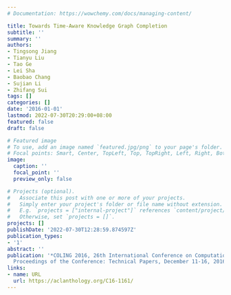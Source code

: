 ```yaml
---
# Documentation: https://wowchemy.com/docs/managing-content/

title: Towards Time-Aware Knowledge Graph Completion
subtitle: ''
summary: ''
authors:
- Tingsong Jiang
- Tianyu Liu
- Tao Ge
- Lei Sha
- Baobao Chang
- Sujian Li
- Zhifang Sui
tags: []
categories: []
date: '2016-01-01'
lastmod: 2022-07-30T20:29:00+08:00
featured: false
draft: false

# Featured image
# To use, add an image named `featured.jpg/png` to your page's folder.
# Focal points: Smart, Center, TopLeft, Top, TopRight, Left, Right, BottomLeft, Bottom, BottomRight.
image:
  caption: ''
  focal_point: ''
  preview_only: false

# Projects (optional).
#   Associate this post with one or more of your projects.
#   Simply enter your project's folder or file name without extension.
#   E.g. `projects = ["internal-project"]` references `content/project/deep-learning/index.md`.
#   Otherwise, set `projects = []`.
projects: []
publishDate: '2022-07-30T12:28:59.874597Z'
publication_types:
- '1'
abstract: ''
publication: '*COLING 2016, 26th International Conference on Computational Linguistics,
  Proceedings of the Conference: Technical Papers, December 11-16, 2016, Osaka, Japan*'
links:
- name: URL
  url: https://aclanthology.org/C16-1161/
---
```

